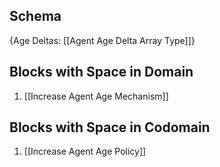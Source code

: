 ## Schema

{Age Deltas: [[Agent Age Delta Array Type]]}

## Blocks with Space in Domain
1. [[Increase Agent Age Mechanism]]

## Blocks with Space in Codomain
1. [[Increase Agent Age Policy]]

